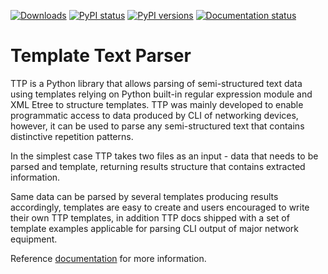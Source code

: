 [![Downloads](https://pepy.tech/badge/ttp)](https://pepy.tech/project/ttp)
[![PyPI status](https://img.shields.io/pypi/status/ttp.svg)](https://pypi.python.org/pypi/ttp/)
[![PyPI versions](https://img.shields.io/pypi/pyversions/ttp.svg)](https://pypi.python.org/pypi/ttp/)
[![Documentation status](https://readthedocs.org/projects/ttp/badge/?version=latest)](http://ttp.readthedocs.io/?badge=latest)

# Template Text Parser

TTP is a Python library that allows parsing of semi-structured text data using templates relying on Python built-in regular expression module and XML Etree to structure templates. TTP was mainly developed to enable programmatic access to data produced by CLI of networking devices, however, it can be used to parse any semi-structured text that contains distinctive repetition patterns.

In the simplest case TTP takes two files as an input - data that needs to be parsed and template, returning results structure that contains extracted information.

Same data can be parsed by several templates producing results accordingly, templates are easy to create and users encouraged to write their own TTP templates, in addition TTP docs shipped with a set of template examples applicable for parsing CLI output of major network equipment.

Reference [documentation](https://ttp.readthedocs.io) for more information.
